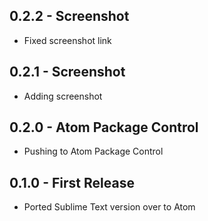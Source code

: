 ## 0.2.2 - Screenshot
* Fixed screenshot link

## 0.2.1 - Screenshot
* Adding screenshot

## 0.2.0 - Atom Package Control
* Pushing to Atom Package Control

## 0.1.0 - First Release
* Ported Sublime Text version over to Atom
